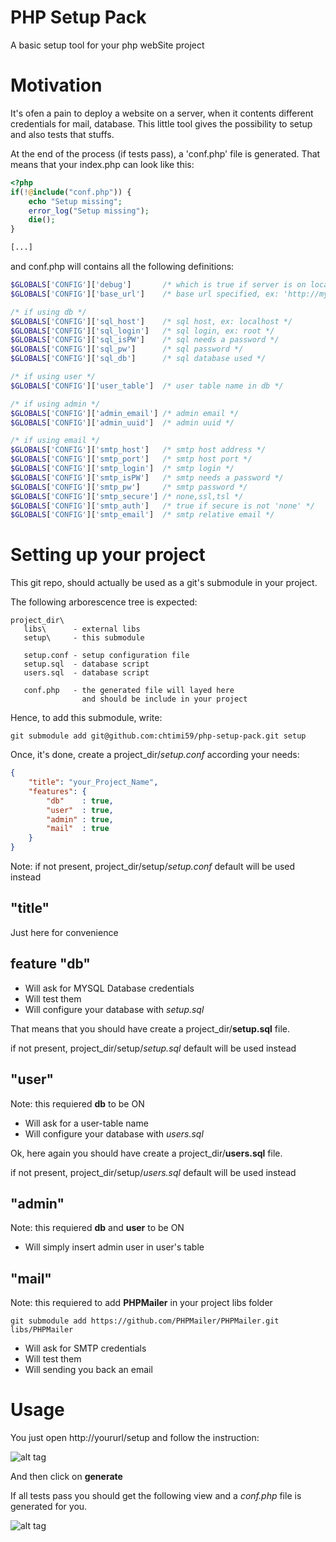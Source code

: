# PHP Setup Pack
A basic setup tool for your php webSite project

# Motivation
It's ofen a pain to deploy a website on a server, when it contents different credentials for mail, database.
This little tool gives the possibility to setup and also tests that stuffs.

At the end of the process (if tests pass), a 'conf.php' file is generated. That means that your index.php can look like this:

```php
<?php
if(!@include("conf.php")) {
    echo "Setup missing";
    error_log("Setup missing");
    die();
}

[...]

```

and conf.php will contains all the following definitions:
```php
$GLOBALS['CONFIG']['debug']       /* which is true if server is on localhost */
$GLOBALS['CONFIG']['base_url']    /* base url specified, ex: 'http://mywebsite/main' */

/* if using db */
$GLOBALS['CONFIG']['sql_host']    /* sql host, ex: localhost */
$GLOBALS['CONFIG']['sql_login']   /* sql login, ex: root */
$GLOBALS['CONFIG']['sql_isPW']    /* sql needs a password */
$GLOBALS['CONFIG']['sql_pw']      /* sql password */
$GLOBALS['CONFIG']['sql_db']      /* sql database used */

/* if using user */
$GLOBALS['CONFIG']['user_table']  /* user table name in db */

/* if using admin */
$GLOBALS['CONFIG']['admin_email'] /* admin email */
$GLOBALS['CONFIG']['admin_uuid']  /* admin uuid */

/* if using email */
$GLOBALS['CONFIG']['smtp_host']   /* smtp host address */
$GLOBALS['CONFIG']['smtp_port']   /* smtp host port */
$GLOBALS['CONFIG']['smtp_login']  /* smtp login */
$GLOBALS['CONFIG']['smtp_isPW']   /* smtp needs a password */
$GLOBALS['CONFIG']['smtp_pw']     /* smtp password */
$GLOBALS['CONFIG']['smtp_secure'] /* none,ssl,tsl */
$GLOBALS['CONFIG']['smtp_auth']   /* true if secure is not 'none' */
$GLOBALS['CONFIG']['smtp_email']  /* smtp relative email */
```


# Setting up your project

This git repo, should actually be used as a git's submodule in your project.

The following arborescence tree is expected:

```
project_dir\
   libs\      - external libs
   setup\     - this submodule
   
   setup.conf - setup configuration file
   setup.sql  - database script
   users.sql  - database script
   
   conf.php   - the generated file will layed here
                and should be include in your project
```

Hence, to add this submodule, write:
```
git submodule add git@github.com:chtimi59/php-setup-pack.git setup
```

Once, it's done, create a project_dir/*setup.conf* according your needs:

```json
{
    "title": "your_Project_Name",
    "features": {
        "db"    : true,
        "user"  : true,
        "admin" : true,
        "mail"  : true
    }
}    
```
Note: if not present, project_dir/setup/*setup.conf* default will be used instead

## "title"
Just here for convenience

## feature "db"
- Will ask for MYSQL Database credentials
- Will test them
- Will configure your database with *setup.sql*

That means that you should have create a project_dir/**setup.sql** file.

if not present, project_dir/setup/*setup.sql* default will be used instead

## "user"
Note: this requiered **db** to be ON
- Will ask for a user-table name
- Will configure your database with *users.sql*

Ok, here again you should have create a project_dir/**users.sql** file.

if not present, project_dir/setup/*users.sql* default will be used instead

## "admin"
Note: this requiered **db** and **user** to be ON
- Will simply insert admin user in user's table

## "mail"
Note: this requiered to add **PHPMailer** in your project libs folder
```
git submodule add https://github.com/PHPMailer/PHPMailer.git libs/PHPMailer
```
- Will ask for SMTP credentials
- Will test them
- Will sending you back an email

# Usage
You just open http://yoururl/setup and follow the instruction:

![alt tag](https://raw.githubusercontent.com/chtimi59/php-setup-pack/master/docs/page1.png)

And then click on **generate**

If all tests pass you should get the following view and a *conf.php* file is generated for you.

![alt tag](https://raw.githubusercontent.com/chtimi59/php-setup-pack/master/docs/page2.png)





